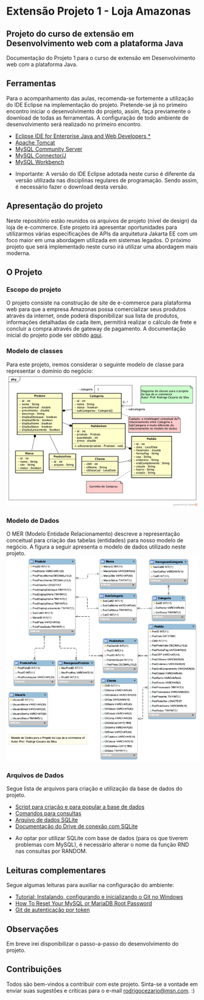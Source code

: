 # Extensão Projeto 1 - Loja Amazonas

## Projeto do curso de extensão em Desenvolvimento web com a plataforma Java
Documentação do Projeto 1 para o curso de extensão em Desenvolvimento web com a plataforma Java.

## Ferramentas
Para o acompanhamento das aulas, recomenda-se fortemente a utilização do IDE Eclipse na implementação do projeto. Pretende-se já no primeiro encontro iniciar o desenvolvimento do projeto, assim, faça previamente o download de todas as ferramentas. A configuração de todo ambiente de desenvolvimento será realizado no primeiro encontro.

- [Eclipse IDE for Enterprise Java and Web Developers *](https://www.eclipse.org/downloads/packages/release/2022-03/r/eclipse-ide-enterprise-java-and-web-developers/)
- [Apache Tomcat](https://dlcdn.apache.org/tomcat/tomcat-10/v10.0.20/bin/apache-tomcat-10.0.20.zip)
- [MySQL Community Server](https://dev.mysql.com/downloads/file/?id=510039)
- [MySQL Connector/J](https://dev.mysql.com/downloads/file/?id=509728)
- [MySQL Workbench](https://dev.mysql.com/downloads/file/?id=509428)

* Importante: A versão do IDE Eclipse adotada neste curso é diferente da versão utilizada nas disciplinas regulares de programação. Sendo assim, é necessário fazer o download desta versão.

## Apresentação do projeto
Neste repositório estão reunidos os arquivos de projeto (nível de design) da loja de e-commerce. Este projeto irá apresentar oportunidades para utilizarmos várias especificações de APIs da arquitetura Jakarta EE com um foco maior em uma abordagem utilizada em sistemas legados. O próximo projeto que será implementado neste curso irá utilizar uma abordagem mais moderna.

## O Projeto
### Escopo do projeto
O projeto consiste na construção de site de e-commerce para plataforma web para que a empresa Amazonas possa comercializar seus produtos através da internet, onde poderá disponibilizar sua lista de produtos, informações detalhadas de cada item, permitirá realizar o cálculo de frete e concluir a compra através de gateway de pagamento. A documentação inicial do projeto pode ser obtido [aqui](arquivos/Projeto.pdf).

### Modelo de classes
Para este projeto, iremos considerar o seguinte modelo de classe para representar o domínio do negócio:
![Modelo de classes do projeto](arquivos/modelo_classes.png?raw=true "Modelo de classes do projeto")

### Modelo de Dados
O MER (Modelo Entidade Relacionamento) descreve a representação conceitual para criação das tabelas (entidades) para nosso modelo de negócio. A figura a seguir apresenta o modelo de dados utilizado neste projeto.
![Modelo Entidade Relacionamento](arquivos/mer.png?raw=true "Modelo Entidade Relacionamento")

### Arquivos de Dados
Segue lista de arquivos para criação e utilização da base de dados do projeto. 
- [Script para criação e para popular a base de dados](arquivos/lojav2.sql)
- [Comandos para consultas](arquivos/Consultas.rtf)
- [Arquivo de dados SQLite](https://www.dropbox.com/s/85jtjcjwes9skhv/lojadbv2.db?dl=0)
- [Documentação do Drive de conexão com SQLite](https://github.com/xerial/sqlite-jdbc)

* Ao optar por utilizar SQLite com base de dados (para os que tiverem problemas com MySQL), é necessário alterar o nome da função RND nas consultas por RANDOM. 

## Leituras complementares
Segue algumas leituras para auxiliar na configuração do ambiente:
- [Tutorial: Instalando, configurando e inicializando o Git no Windows](https://dev.to/womakerscode/tutorial-instalando-configurando-e-inicializando-o-git-no-windows-57cj)
- [How To Reset Your MySQL or MariaDB Root Password](https://www.digitalocean.com/community/tutorials/how-to-reset-your-mysql-or-mariadb-root-password)
- [Git de autenticação por token](https://www.alura.com.br/artigos/nova-exigencia-do-git-de-autenticacao-por-token-o-que-e-o-que-devo-fazer)


## Observações
Em breve irei disponibilizar o passo-a-passo do desenvolvimento do projeto.

## Contribuições
Todos são bem-vindos a contribuir com este projeto. Sinta-se a vontade em enviar suas sugestões e críticas para o e-mail [rodrigocezario@msn.com](rodrigocezario@msn.com). :)
